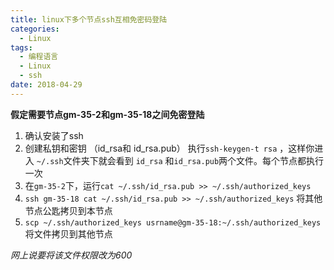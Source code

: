 ```yaml
---
title: linux下多个节点ssh互相免密码登陆
categories: 
  - Linux
tags:
  - 编程语言
  - Linux
  - ssh
date: 2018-04-29
---
```


**假定需要节点gm-35-2和gm-35-18之间免密登陆**

1. 确认安装了ssh
2. 创建私钥和密钥 （id_rsa和 id_rsa.pub）
执行`ssh-keygen-t rsa` ，这样你进入 `~/.ssh`文件夹下就会看到 `id_rsa` 和`id_rsa.pub`两个文件。每个节点都执行一次
3. 在`gm-35-2`下，运行`cat ~/.ssh/id_rsa.pub >> ~/.ssh/authorized_keys`
4. `ssh gm-35-18 cat ~/.ssh/id_rsa.pub >> ~/.ssh/authorized_keys` 将其他节点公匙拷贝到本节点
5. ` scp ~/.ssh/authorized_keys usrname@gm-35-18:~/.ssh/authorized_keys ` 将文件拷贝到其他节点

*网上说要将该文件权限改为600*